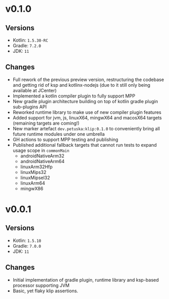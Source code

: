 # v0.1.0
## Versions
* Kotlin: `1.5.30-RC`
* Gradle: `7.2.0`
* JDK: `11`

## Changes
* Full rework of the previous preview version, restructuring the codebase and getting rid of ksp and kotlinx-nodejs
  (due to it still only being available at JCenter)
* Implemented a kotlin compiler plugin to fully support MPP
* New gradle plugin architecture building on top of kotlin gradle plugin sub-plugins API
* Reworked runtime library to make use of new compiler plugin features
* Added support for jvm, js, linuxX64, mingwX64 and macosX64 targets (remaining targets are coming!)
* New marker artefact `dev.petuska:klip:0.1.0` to conveniently bring all future runtime modules under one umbrella
* GH actions to support MPP testing and publishing
* Published additional fallback targets that cannot run tests to expand usage scope in `commonMain`
  * androidNativeArm32
  * androidNativeArm64
  * linuxArm32Hfp
  * linuxMips32
  * linuxMipsel32
  * linuxArm64
  * mingwX86

# v0.0.1
## Versions
* Kotlin: `1.5.10`
* Gradle: `7.0.0`
* JDK: `11`

## Changes
* Initial implementation of gradle plugin, runtime library and ksp-based processor supporting JVM
* Basic, yet flaky klip assertions.
